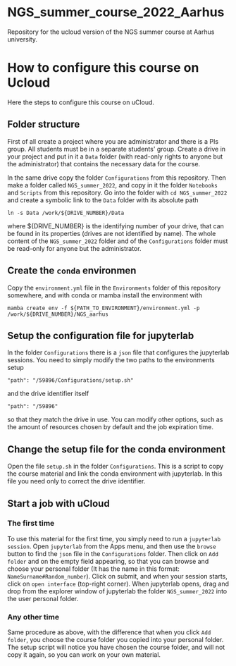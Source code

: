 # NGS_summer_course_2022_Aarhus

Repository for the ucloud version of the NGS summer course at Aarhus university.


# How to configure this course on Ucloud

Here the steps to configure this course on uCloud. 


## Folder structure

First of all create a project where you are administrator and there is a PIs group. All students must be in a separate students' group. Create a drive in your project and put in it a `Data` folder (with read-only rights to anyone but the administrator) that contains the necessary data for the course. 

In the same drive copy the folder `Configurations` from this repository. Then make a folder called `NGS_summer_2022`, and copy in it the folder `Notebooks` and `Scripts` from this repository. Go into the folder with `cd NGS_summer_2022` and create a symbolic link to the `Data` folder with its absolute path
```
ln -s Data /work/${DRIVE_NUMBER}/Data
```
where ${DRIVE_NUMBER} is the identifying number of your drive, that can be found in its properties (drives are not identified by name). The whole content of the `NGS_summer_2022` folder and of the `Configurations` folder must be read-only for anyone but the administrator. 


## Create the `conda` environmen

Copy the `environment.yml` file in the `Environments` folder of this repository somewhere, and with conda or mamba install the environment with
```
mamba create env -f ${PATH_TO_ENVIRONMENT}/environment.yml -p /work/${DRIVE_NUMBER}/NGS_aarhus
```


## Setup the configuration file for jupyterlab

In the folder `Configurations` there is a `json` file that configures the jupyterlab sessions. You need to simply modify the two paths to the environments setup
```
"path": "/59896/Configurations/setup.sh"
```
and the drive identifier itself
```
"path": "/59896"
```
so that they match the drive in use. You can modify other options, such as the amount of resources chosen by default and the job expiration time.

## Change the setup file for the conda environment 

Open the file `setup.sh` in the folder `Configurations`. This is a script to copy the course material and link the conda environment with jupyterlab. In this file you need only to correct the drive identifier.


## Start a job with uCloud

### The first time
To use this material for the first time, you simply need to run a `jupyterlab session`. Open `jupyterlab` from the Apps menu, and then use the `browse` button to find the `json` file in the `Configurations` folder. Then click on `Add folder` and on the empty field appearing, so that you can browse and choose your personal folder (It has the name in this format: `NameSurname#Random_number`). Click on submit, and when your session starts, click on `open interface` (top-right corner). When jupyterlab opens, drag and drop from the explorer window of jupyterlab the folder `NGS_summer_2022` into the user personal folder.

### Any other time
Same procedure as above, with the difference that when you click `Add folder`, you choose the course folder you copied into your personal folder. The setup script will notice you have chosen the course folder, and will not copy it again, so you can work on your own material.

